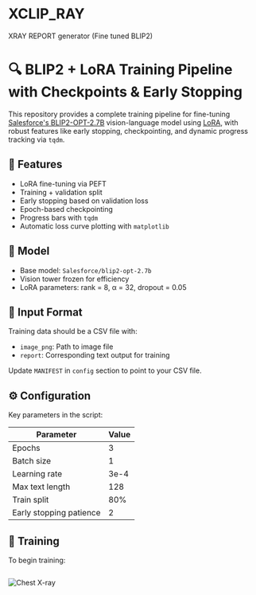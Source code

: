 # XCLIP_RAY
XRAY REPORT generator (Fine tuned BLIP2)
# 🔍 BLIP2 + LoRA Training Pipeline with Checkpoints & Early Stopping

This repository provides a complete training pipeline for fine-tuning [Salesforce's BLIP2-OPT-2.7B](https://huggingface.co/Salesforce/blip2-opt-2.7b) vision-language model using [LoRA](https://github.com/huggingface/peft), with robust features like early stopping, checkpointing, and dynamic progress tracking via `tqdm`.

## 🚀 Features

- LoRA fine-tuning via PEFT
- Training + validation split
- Early stopping based on validation loss
- Epoch-based checkpointing
- Progress bars with `tqdm`
- Automatic loss curve plotting with `matplotlib`

## 🧠 Model

- Base model: `Salesforce/blip2-opt-2.7b`
- Vision tower frozen for efficiency
- LoRA parameters: rank = 8, α = 32, dropout = 0.05

## 📁 Input Format

Training data should be a CSV file with:
- `image_png`: Path to image file
- `report`: Corresponding text output for training

Update `MANIFEST` in `config` section to point to your CSV file.

## ⚙️ Configuration

Key parameters in the script:

| Parameter    | Value               |
|--------------|---------------------|
| Epochs       | 3                   |
| Batch size   | 1                   |
| Learning rate| 3e-4                |
| Max text length | 128             |
| Train split  | 80%                 |
| Early stopping patience | 2        |

## 🧮 Training

To begin training:

```bash

```

![Chest X-ray](https://github.com/user-attachments/assets/8fc6bd7d-1366-439f-aec2-2cca633475bb)





